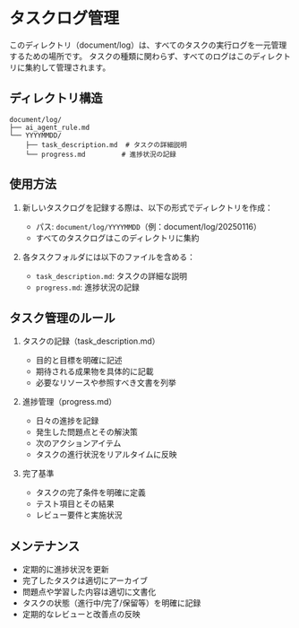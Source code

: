 # タスクログ管理

このディレクトリ（document/log）は、すべてのタスクの実行ログを一元管理するための場所です。
タスクの種類に関わらず、すべてのログはこのディレクトリに集約して管理されます。

## ディレクトリ構造
```
document/log/
├── ai_agent_rule.md
└── YYYYMMDD/
    ├── task_description.md  # タスクの詳細説明
    └── progress.md         # 進捗状況の記録
```

## 使用方法

1. 新しいタスクログを記録する際は、以下の形式でディレクトリを作成：
   - パス: `document/log/YYYYMMDD`（例：document/log/20250116）
   - すべてのタスクログはこのディレクトリに集約

2. 各タスクフォルダには以下のファイルを含める：
   - `task_description.md`: タスクの詳細な説明
   - `progress.md`: 進捗状況の記録

## タスク管理のルール

1. タスクの記録（task_description.md）
   - 目的と目標を明確に記述
   - 期待される成果物を具体的に記載
   - 必要なリソースや参照すべき文書を列挙

2. 進捗管理（progress.md）
   - 日々の進捗を記録
   - 発生した問題点とその解決策
   - 次のアクションアイテム
   - タスクの進行状況をリアルタイムに反映

3. 完了基準
   - タスクの完了条件を明確に定義
   - テスト項目とその結果
   - レビュー要件と実施状況

## メンテナンス

- 定期的に進捗状況を更新
- 完了したタスクは適切にアーカイブ
- 問題点や学習した内容は適切に文書化
- タスクの状態（進行中/完了/保留等）を明確に記録
- 定期的なレビューと改善点の反映